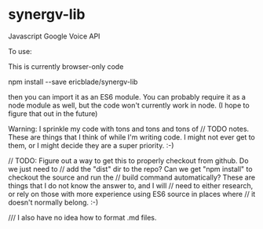 # synergv-lib
Javascript Google Voice API

To use:

This is currently browser-only code

npm install --save ericblade/synergv-lib

then you can import it as an ES6 module.  You can probably require it as a node module as well,
but the code won't currently work in node.  (I hope to figure that out in the future)


Warning: I sprinkle my code with tons and tons and tons of // TODO notes.
These are things that I think of while I'm writing code.  I might not ever get to them, or I
might decide they are a super priority. :-)

// TODO: Figure out a way to get this to properly checkout from github.  Do we just need to
// add the "dist" dir to the repo?  Can we get "npm install" to checkout the source and run the
// build command automatically?  These are things that I do not know the answer to, and I will
// need to either research, or rely on those with more experience using ES6 source in places where
// it doesn't normally belong. :-)

/// I also have no idea how to format .md files.
